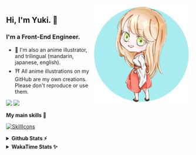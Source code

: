 <img style="width:270px;" align="right" src="./asset/image/yuki16bit-chibi-avatar.png">

## Hi, I'm Yuki. 🍋

### I'm a Front-End Engineer.

- 🍡 I'm also an anime illustrator, and trilingual (mandarin, japanese, english).
- ⛩ All anime illustrations on my GitHub are my own creations. Please don't reproduce or use them.

[![](https://img.shields.io/badge/Codesandbox-040404?style=for-the-badge&logo=codesandbox&logoColor=DBDBDB)](https://codesandbox.io/u/yuki16bit)
[![](https://img.shields.io/badge/Codepen-000000?style=for-the-badge&logo=codepen&logoColor=white)](https://codepen.io/yuki16bit)

**My main skills 🎋**

[![SkillIcons](https://skillicons.dev/icons?i=react,redux,ts,js,next,tailwind,css,mui,html,vite,py,docker,gcp,aws,figma)](https://skillicons.dev)

<details>
  <summary><b>Github Stats ⚡</b></summary>

![Yuki's GitHub stats](https://github-readme-stats.vercel.app/api?username=yuki16bit&theme=tokyonight&count_private=true&line_height=20)
![Yuki's top langs](https://github-readme-stats.vercel.app/api/top-langs/?username=yuki16bit&theme=tokyonight&count_private=true&layout=compact)

</details>

<details>
  <summary><b>WakaTime Stats ✨</b></summary>

<!--START_SECTION:waka-->
**I'm a Night 🦉** 

```text
🌞 Morning                1 commits           ░░░░░░░░░░░░░░░░░░░░░░░░░   00.28 % 
🌆 Daytime                135 commits         █████████░░░░░░░░░░░░░░░░   37.71 % 
🌃 Evening                150 commits         ██████████░░░░░░░░░░░░░░░   41.90 % 
🌙 Night                  72 commits          █████░░░░░░░░░░░░░░░░░░░░   20.11 % 
```


📊 **This Week I Spent My Time On** 

```text
🕑︎ Time Zone: Asia/Taipei

🐱‍💻 Projects: 
news-spark-frontend      16 hrs 8 mins       ███████████████████████░░   92.12 % 
LumiTure-FE              42 mins             █░░░░░░░░░░░░░░░░░░░░░░░░   04.01 % 
milecoolab-frontend      26 mins             █░░░░░░░░░░░░░░░░░░░░░░░░   02.48 % 
2023-hk-EnterpriseSearchP11 mins             ░░░░░░░░░░░░░░░░░░░░░░░░░   01.08 % 
2022-tw-dev-cm-contract-s3 mins              ░░░░░░░░░░░░░░░░░░░░░░░░░   00.31 % 
```


 Last Updated on 29/11/2024 20:21:55 UTC
<!--END_SECTION:waka-->
</details>
